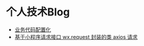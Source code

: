 # 个人技术Blog

- [业务代码配置化](https://github.com/T-Macgrady/blog/blob/master/blog/config.blog.md)
- [基于小程序请求接口 wx.request 封装的类 axios 请求](https://github.com/T-Macgrady/blog/blob/master/blog/axios.blog.md)
